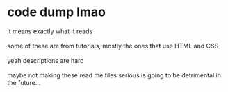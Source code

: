 # code dump lmao

it means exactly what it reads
</br>
</br>
some of these are from tutorials, mostly the ones that use HTML and CSS
</br>
</br>
yeah descriptions are hard
</br>
</br>
maybe not making these read me files serious is going to be detrimental in the future...
